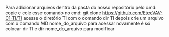 Para adicionar arquivos dentro da pasta do nosso repositório pelo cmd:
copie e cole esse comando no cmd: git clone https://github.com/EtecVAV-C1-TI/TI
acesse o diretório TI com o comando dir TI
depois crie um arquivo com o comando MD nome_do_arquivo
para acessar novamente é só colocar dir TI e dir nome_do_arquivo para modificar
